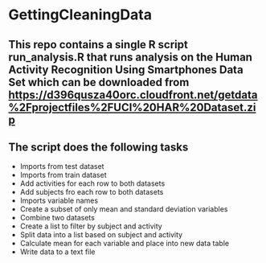 # GettingCleaningData
## This repo contains a single R script run_analysis.R that runs analysis on the Human Activity Recognition Using Smartphones Data Set which can be downloaded from https://d396qusza40orc.cloudfront.net/getdata%2Fprojectfiles%2FUCI%20HAR%20Dataset.zip

## The script does the following tasks
* Imports from test dataset
* Imports from train dataset
* Add activities for each row to both datasets
* Add subjects fro each row to both datasets
* Imports variable names
* Create a subset of only mean and standard deviation variables
* Combine two datasets
* Create a list to filter by subject and activity
* Split data into a list based on subject and activity
* Calculate mean for each variable and place into new data table
* Write data to a text file
